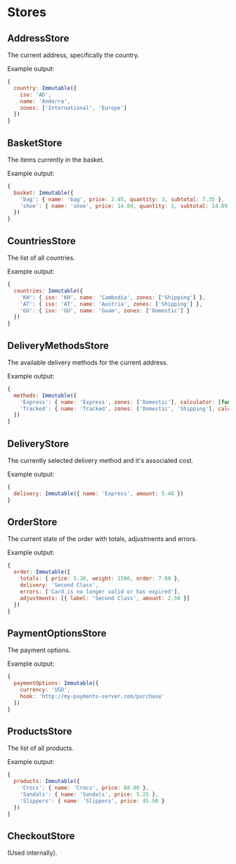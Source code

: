 # Stores

## AddressStore

The current address, specifically the country.

Example output:

```javascript
{
  country: Immutable({
    iso: 'AD',
    name: 'Andorra',
    zones: ['International', 'Europe']
  })
}
```

## BasketStore

The items currently in the basket.

Example output:

```javascript
{
  basket: Immutable({
    'bag': { name: 'bag', price: 2.45, quantity: 3, subtotal: 7.35 },
    'shoe': { name: 'shoe', price: 14.89, quantity: 1, subtotal: 14.89 }
  })
}
```

## CountriesStore

The list of all countries.

Example output:

```javascript
{
  countries: Immutable({
    'KH': { iso: 'KH', name: 'Cambodia', zones: ['Shipping'] },
    'AT': { iso: 'AT', name: 'Austria', zones: ['Shipping'] },
    'GU': { iso: 'GU', name: 'Guam', zones: ['Domestic'] }
  })
}
```

## DeliveryMethodsStore

The available delivery methods for the current address.

Example output:

```javascript
{
  methods: Immutable({
    'Express': { name: 'Express', zones: ['Domestic'], calculator: [function] },
    'Tracked': { name: 'Tracked', zones: ['Domestic', 'Shipping'], calculator: [function] }
  })
}
```

## DeliveryStore

The currently selected delivery method and it's associated cost.

Example output:

```javascript
{
  delivery: Immutable({ name: 'Express', amount: 5.48 })
}
```

## OrderStore

The current state of the order with totals, adjustments and errors.

Example output:

```javascript
{
  order: Immutable({
    totals: { price: 5.30, weight: 1500, order: 7.80 },
    delivery: 'Second Class',
    errors: ['Card is no longer valid or has expired'],
    adjustments: [{ label: 'Second Class', amount: 2.50 }]
  })
}
```

## PaymentOptionsStore

The payment options.

Example output:

```javascript
{
  paymentOptions: Immutable({
    currency: 'USD',
    hook: 'http://my-payments-server.com/purchase'
  })
}

```

## ProductsStore

The list of all products.

Example output:

```javascript
{
  products: Immutable({
    'Crocs': { name: 'Crocs', price: 88.00 },
    'Sandals': { name: 'Sandals', price: 5.25 },
    'Slippers': { name: 'Slippers', price: 45.50 }
  })
}
```

## CheckoutStore

(Used internally).
